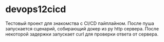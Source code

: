 # devops12cicd

Тестовый проект для знакомства с CI/CD пайплайном.
После пуша запускается сценарий, собирающий докер из py http сервера.
После некоторой задержки запускает curl для проверки ответа от сервера.
